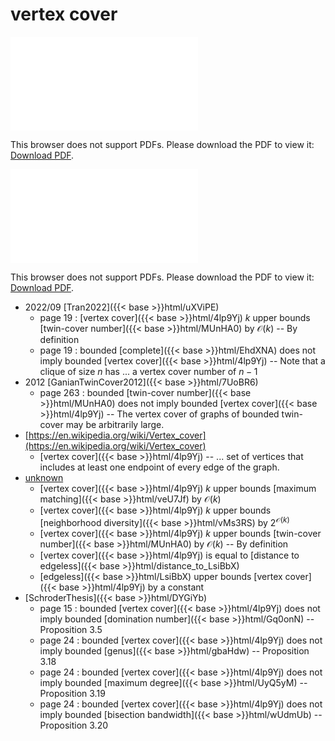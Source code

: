 # vertex cover




<object data="../local_4lp9Yj.pdf" type="application/pdf" width="100%" height="480px"><embed src="../local_4lp9Yj.pdf"><p>This browser does not support PDFs. Please download the PDF to view it: <a href="../local_4lp9Yj.pdf">Download PDF</a>.</p></embed></object>


<object data="../inclusions_4lp9Yj.pdf" type="application/pdf" width="100%" height="480px"><embed src="../inclusions_4lp9Yj.pdf"><p>This browser does not support PDFs. Please download the PDF to view it: <a href="../inclusions_4lp9Yj.pdf">Download PDF</a>.</p></embed></object>

* 2022/09 [Tran2022]({{< base >}}html/uXViPE)
    * page 19 : [vertex cover]({{< base >}}html/4lp9Yj) $k$ upper bounds [twin-cover number]({{< base >}}html/MUnHA0) by $\mathcal O(k)$ -- By definition
    * page 19 : bounded [complete]({{< base >}}html/EhdXNA) does not imply bounded [vertex cover]({{< base >}}html/4lp9Yj) -- Note that a clique of size $n$ has ... a vertex cover number of $n-1$
* 2012 [GanianTwinCover2012]({{< base >}}html/7UoBR6)
    * page 263 : bounded [twin-cover number]({{< base >}}html/MUnHA0) does not imply bounded [vertex cover]({{< base >}}html/4lp9Yj) -- The vertex cover of graphs of bounded twin-cover may be arbitrarily large.
*  [https://en.wikipedia.org/wiki/Vertex_cover](https://en.wikipedia.org/wiki/Vertex_cover)
    * [vertex cover]({{< base >}}html/4lp9Yj) -- ... set of vertices that includes at least one endpoint of every edge of the graph.
*  [unknown](#)
    * [vertex cover]({{< base >}}html/4lp9Yj) $k$ upper bounds [maximum matching]({{< base >}}html/veU7Jf) by $\mathcal O(k)$
    * [vertex cover]({{< base >}}html/4lp9Yj) $k$ upper bounds [neighborhood diversity]({{< base >}}html/vMs3RS) by $2^{\mathcal O(k)}$
    * [vertex cover]({{< base >}}html/4lp9Yj) $k$ upper bounds [twin-cover number]({{< base >}}html/MUnHA0) by $\mathcal O(k)$ -- By definition
    * [vertex cover]({{< base >}}html/4lp9Yj) is equal to [distance to edgeless]({{< base >}}html/distance_to_LsiBbX)
    * [edgeless]({{< base >}}html/LsiBbX) upper bounds [vertex cover]({{< base >}}html/4lp9Yj) by a constant
*  [SchroderThesis]({{< base >}}html/DYGiYb)
    * page 15 : bounded [vertex cover]({{< base >}}html/4lp9Yj) does not imply bounded [domination number]({{< base >}}html/Gq0onN) -- Proposition 3.5
    * page 24 : bounded [vertex cover]({{< base >}}html/4lp9Yj) does not imply bounded [genus]({{< base >}}html/gbaHdw) -- Proposition 3.18
    * page 24 : bounded [vertex cover]({{< base >}}html/4lp9Yj) does not imply bounded [maximum degree]({{< base >}}html/UyQ5yM) -- Proposition 3.19
    * page 24 : bounded [vertex cover]({{< base >}}html/4lp9Yj) does not imply bounded [bisection bandwidth]({{< base >}}html/wUdmUb) -- Proposition 3.20